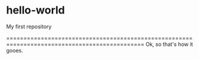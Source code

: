 # hello-world
My first repository

==============================================================================================
Ok, so that's  how it gooes.
